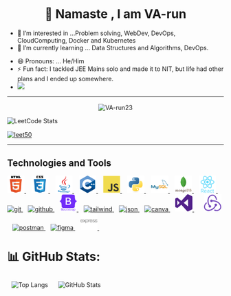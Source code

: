 <!--<h1 align="center"> <img src="https://static.vecteezy.com/system/resources/previews/027/372/685/non_2x/prayer-namaste-hand-emoji-sticker-icon-vector.jpg" alt="Namaste Emoji" width="28" height="28">  Namaste , I am VA-run</h1>-->



<h1 align="center"> 🙏 Namaste , I am VA-run</h1>

- 👀 I’m interested in ...Problem solving, WebDev, DevOps, CloudComputing, Docker and Kubernetes
- 🌱 I’m currently learning ... Data Structures and Algorithms, DevOps.
<!--- 💞️ I’m looking to collaborate on ... WebDev
- 📫 How to reach me ... -->
- 😄 Pronouns: ... He/Him
- ⚡ Fun fact: I tackled JEE Mains solo and made it to NIT, but life had other plans and I ended up somewhere.
- ![](https://komarev.com/ghpvc/?username=VA-run&color=green)



<hr>
<p align="center"><img align="center" src="https://github-readme-activity-graph.vercel.app/graph?username=VA-run23&bg_color=0c1014&color=549b9c&line=21816b&point=3f8388&area=true&hide_border=true" alt="VA-run23" /></p>

![LeetCode Stats](https://leetcard.jacoblin.cool/VA-run23?theme=catppuccinMocha&font=Cousine&ext=contest)
<td>
<!--       <a href="https://leetcode.com/VA-run23/" target="_blank"><img align="center" src="https://assets.leetcode.com/static_assets/marketing/2024-100-new.gif" alt="leet200" height="100" width="100" /></a> -->
      <a href="https://leetcode.com/VA-run23/" target="_blank"><img align="center" src="https://assets.leetcode.com/static_assets/marketing/2024-50.gif" alt="leet50" height="100" width="100" /></a>
<!--       <a href="https://leetcode.com/VA-run23/" target="_blank"><img align="center" src="https://assets.leetcode.com/static_assets/others/Knight.gif" alt="knight" height="100" width="100" /></a> -->
<!--       <a href="https://leetcode.com/VA-run23/" target="_blank"><img align="center" src="https://assets.leetcode.com/static_assets/others/Guardian.gif" alt="guardian" height="100" width="100" /></a> -->
</td>



<!--![LeetCode Progress](https://raw.githubusercontent.com/GF/your_repository/main/leetcode_progress.png)-->

<!--
### ⁍ 𝐇𝐨𝐰 𝐟𝐚𝐬𝐭 𝐜𝐚𝐧 𝐈 𝐭𝐲𝐩𝐞?:

![image](https://github.com/shreyaschavhan/shreyaschavhan/assets/68887544/ee23a5f9-0c0c-474f-9832-9309efa2d515)

- My MonkeyType Profile:
```
https://monkeytype.com/profile/VAPRA
```
-->
 
<hr>

## Technologies and Tools    
<p align="left">
  <a href="https://www.w3schools.com/html/" target="_blank" rel="noreferrer">
    <img src="https://raw.githubusercontent.com/devicons/devicon/master/icons/html5/html5-original-wordmark.svg" alt="html5" width="40" height="40"/>
  </a>&nbsp;&nbsp;
  <a href="https://www.w3schools.com/css/" target="_blank" rel="noreferrer">
    <img src="https://raw.githubusercontent.com/devicons/devicon/master/icons/css3/css3-original-wordmark.svg" alt="css3" width="40" height="40"/>
  </a>&nbsp;&nbsp;
  <a href="https://www.java.com" target="_blank" rel="noreferrer">
    <img src="https://raw.githubusercontent.com/devicons/devicon/master/icons/java/java-original.svg" alt="java" width="40" height="40"/>
  </a>&nbsp;&nbsp;
  <a href="https://www.w3schools.com/cpp/" target="_blank" rel="noreferrer">
    <img src="https://raw.githubusercontent.com/devicons/devicon/master/icons/cplusplus/cplusplus-original.svg" alt="cplusplus" width="40" height="40"/>
  </a>&nbsp;&nbsp;
  <a href="https://developer.mozilla.org/en-US/docs/Web/JavaScript" target="_blank" rel="noreferrer">
    <img src="https://raw.githubusercontent.com/devicons/devicon/master/icons/javascript/javascript-original.svg" alt="javascript" width="40" height="40"/>
  </a>&nbsp;&nbsp;
  <a href="https://www.python.org" target="_blank" rel="noreferrer">
    <img src="https://raw.githubusercontent.com/devicons/devicon/master/icons/python/python-original.svg" alt="python" width="40" height="40"/>
  </a>&nbsp;&nbsp;
  <a href="https://www.mysql.com/" target="_blank" rel="noreferrer">
    <img src="https://raw.githubusercontent.com/devicons/devicon/master/icons/mysql/mysql-original-wordmark.svg" alt="mysql" width="40" height="40"/>
  </a>&nbsp;&nbsp;
  <a href="https://www.mongodb.com/" target="_blank" rel="noreferrer">
    <img src="https://raw.githubusercontent.com/devicons/devicon/master/icons/mongodb/mongodb-original-wordmark.svg" alt="mongodb" width="40" height="40"/>
  </a>&nbsp;&nbsp;
  <a href="https://reactjs.org/" target="_blank" rel="noreferrer">
    <img src="https://raw.githubusercontent.com/devicons/devicon/master/icons/react/react-original-wordmark.svg" alt="react" width="40" height="40"/>
  </a>&nbsp;&nbsp;
  <a href="https://git-scm.com/" target="_blank" rel="noreferrer">
    <img src="https://www.vectorlogo.zone/logos/git-scm/git-scm-icon.svg" alt="git" width="40" height="40"/>
  </a>&nbsp;&nbsp;
  <a href="https://www.github.com" target="_blank" rel="noreferrer">
    <img src="https://www.vectorlogo.zone/logos/github/github-icon.svg" alt="github" width="40" height="40"/>
  </a>&nbsp;&nbsp;
  <a href="https://getbootstrap.com" target="_blank" rel="noreferrer">
    <img src="https://raw.githubusercontent.com/devicons/devicon/master/icons/bootstrap/bootstrap-plain-wordmark.svg" alt="bootstrap" width="40" height="40"/>
  </a>&nbsp;&nbsp;
  <a href="https://tailwindcss.com/" target="_blank" rel="noreferrer">
    <img src="https://www.vectorlogo.zone/logos/tailwindcss/tailwindcss-icon.svg" alt="tailwind" width="40" height="40"/>
  </a>&nbsp;&nbsp;
  <a href="https://www.json.org/" target="_blank" rel="noreferrer">
    <img src="https://www.vectorlogo.zone/logos/json/json-icon.svg" alt="json" width="40" height="40"/>
  </a>&nbsp;&nbsp;
  <a href="https://www.canva.com/" target="_blank" rel="noreferrer">
    <img src="https://www.vectorlogo.zone/logos/canva/canva-icon.svg" alt="canva" width="40" height="40"/>
  </a>&nbsp;&nbsp;
  <a href="https://code.visualstudio.com/" target="_blank" rel="noreferrer">
    <img src="https://raw.githubusercontent.com/devicons/devicon/master/icons/visualstudio/visualstudio-plain.svg" alt="vscode" width="40" height="40"/>
  </a>&nbsp;&nbsp;
<!--   <a href="https://www.linux.org/" target="_blank" rel="noreferrer">
    <img src="https://raw.githubusercontent.com/devicons/devicon/master/icons/linux/linux-original.svg" alt="linux" width="40" height="40"/> -->
  </a>&nbsp;&nbsp;
  
  <a href="https://redux.js.org" target="_blank" rel="noreferrer">
    <img src="https://raw.githubusercontent.com/devicons/devicon/master/icons/redux/redux-original.svg" alt="redux" width="40" height="40"/>
  </a>&nbsp;&nbsp;
  <a href="https://www.getpostman.com/" target="_blank" rel="noreferrer">
    <img src="https://www.vectorlogo.zone/logos/getpostman/getpostman-icon.svg" alt="postman" width="40" height="40"/>
  </a>&nbsp;&nbsp;
  <a href="https://www.figma.com/" target="_blank" rel="noreferrer">
    <img src="https://www.vectorlogo.zone/logos/figma/figma-icon.svg" alt="figma" width="40" height="40"/>
  </a>&nbsp;&nbsp;
  <a href="https://expressjs.com/" target="_blank" rel="noreferrer">
    <img src="https://raw.githubusercontent.com/devicons/devicon/master/icons/express/express-original-wordmark.svg" alt="express" width="40" height="40"/>
  </a>&nbsp;&nbsp;
</p>

# 📊 GitHub Stats:
  <img src="https://github-readme-stats.vercel.app/api/top-langs/?username=VA-run23&layout=compact&theme=dark" alt="Top Langs" style="max-width: 100%; height: auto; margin: 10px;">
  <img src="https://github-readme-stats.vercel.app/api?username=VA-run23&theme=dark&show_icons=true" alt="GitHub Stats" style="max-width: 100%; height: auto; margin: 10px;">
<!--   <img src="https://github-readme-streak-stats.herokuapp.com/?user=VA-run23&theme=dark" alt="VA-run23" style="max-width: 100%; height: auto; margin: 10px;"> -->

<!-- # 🔥 GitHub Streak:
<p align="center">
  <img src="https://github-readme-streak-stats.herokuapp.com?user=VA-run23&theme=dark" alt="GitHub Streak Stats" style="max-width: 100%; height: auto; margin: 10px;">
</p> -->


<!-- <img src="https://github.com/7oSkaaa/7oSkaaa/blob/main/Images/about_me.gif?raw=true" alt="About Me GIF" width="180px"> -->
<br/>


<!--START_SECTION:waka-->

